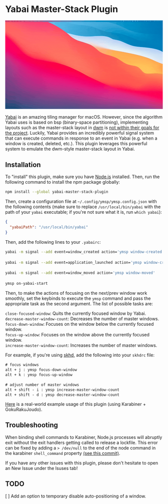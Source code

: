 # Yabai Master-Stack Plugin

![A video of the Master-Stack plugin in action](/images/yabai-master-stack-plugin-usage.gif)

[Yabai](https://github.com/koekeishiya/yabai) is an amazing tiling manager for macOS. However, since the algorithm Yabai uses is based on bsp (binary-space partitioning), implementing layouts such as the master-stack layout in [dwm](https://dwm.suckless.org/) is [not within their goals for the project](https://github.com/koekeishiya/yabai/issues/658#issuecomment-693687832). Luckily, Yabai provides an incredibly powerful signal system that can execute commands in response to an event in Yabai (e.g. when a window is created, deleted, etc.). This plugin leverages this powerful system to emulate the dwm-style master-stack layout in Yabai.

## Installation

To "install" this plugin, make sure you have [Node.js](https://nodejs.org) installed. Then, run the following command to install the npm package globally:

```bash
npm install --global yabai-master-stack-plugin
```

Then, create a configuration file at `~/.config/ymsp/ymsp.config.json` with the following contents (make sure to replace `/usr/local/bin/yabai` with the path of your `yabai` executable; if you're not sure what it is, run `which yabai`):

```json
{
  "yabaiPath": "/usr/local/bin/yabai"
}
```

Then, add the following lines to your `.yabairc`:

```bash
yabai -m signal --add event=window_created action='ymsp window-created'

yabai -m signal --add event=application_launched action='ymsp window-created'

yabai -m signal --add event=window_moved action='ymsp window-moved'

ymsp on-yabai-start
```

Then, to make the actions of focusing on the next/prev window work smoothly, set the keybinds to execute the `ymsp` command and pass the appropriate task as the second argument. The list of possible tasks are:

`close-focused-window`: Quits the currently focused window by Yabai.
\
`decrease-master-window-count`: Decreases the number of master windows.
\
`focus-down-window`: Focuses on the window below the currently focused window.
\
`focus-up-window`: Focuses on the window above the currently focused window.
\
`increase-master-window-count`: Increases the number of master windows.

For example, if you're using [skhd](https://github.com/koekeishiya/skhd), add the following into your `skhdrc` file:

```text
# focus windows
alt + j : ymsp focus-down-window
alt + k : ymsp focus-up-window

# adjust number of master windows
alt + shift - i : ymsp increase-master-window-count
alt + shift - d : ymsp decrease-master-window-count
```

[Here](https://github.com/leonzalion/macos-configs/blob/main/.config/goku/karabiner.edn#L69) is a real-world example usage of this plugin (using Karabiner + GokuRakuJoudo).

## Troubleshooting

When binding shell commands to Karabiner, Node.js processes will abruptly exit without the exit handlers getting called to release a lockfile. This error can be fixed by adding a `> /dev/null` to the end of the node command in the karabiner `shell_command` property [(see this commit)](https://github.com/leonzalion/macos-configs/commit/6df4fb7e6677e1e9bc1aebc2ccaa37df939c4688#diff-dff9f478ed6c5e11907650c8803d50aaf8d3603be5485c71792f5e34065be4aa).

If you have any other issues with this plugin, please don't hesitate to open an New Issue under the Isuses tab!

## TODO

[ ] Add an option to temporary disable auto-positioning of a window.
